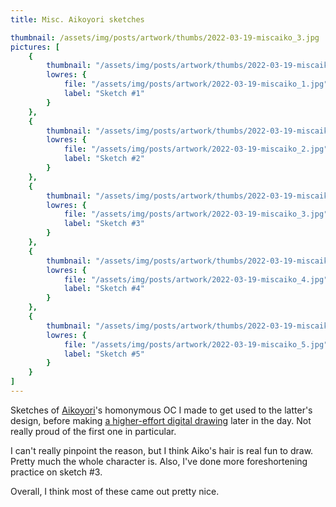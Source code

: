 ```yaml
---
title: Misc. Aikoyori sketches

thumbnail: /assets/img/posts/artwork/thumbs/2022-03-19-miscaiko_3.jpg
pictures: [
	{
		thumbnail: "/assets/img/posts/artwork/thumbs/2022-03-19-miscaiko_1.jpg",
		lowres: {
			file: "/assets/img/posts/artwork/2022-03-19-miscaiko_1.jpg",
			label: "Sketch #1"
		}
	},
	{
		thumbnail: "/assets/img/posts/artwork/thumbs/2022-03-19-miscaiko_2.jpg",
		lowres: {
			file: "/assets/img/posts/artwork/2022-03-19-miscaiko_2.jpg",
			label: "Sketch #2"
		}
	},
	{
		thumbnail: "/assets/img/posts/artwork/thumbs/2022-03-19-miscaiko_3.jpg",
		lowres: {
			file: "/assets/img/posts/artwork/2022-03-19-miscaiko_3.jpg",
			label: "Sketch #3"
		}
	},
	{
		thumbnail: "/assets/img/posts/artwork/thumbs/2022-03-19-miscaiko_4.jpg",
		lowres: {
			file: "/assets/img/posts/artwork/2022-03-19-miscaiko_4.jpg",
			label: "Sketch #4"
		}
	},
	{
		thumbnail: "/assets/img/posts/artwork/thumbs/2022-03-19-miscaiko_5.jpg",
		lowres: {
			file: "/assets/img/posts/artwork/2022-03-19-miscaiko_5.jpg",
			label: "Sketch #5"
		}
	}
]
---
```

Sketches of [Aikoyori](https://twitter.com/Aikoyori)'s homonymous OC I made to get used to the latter's design, before making [a higher-effort digital drawing](/artwork/2022-03-20-aikoyori) later in the day.
Not really proud of the first one in particular.

I can't really pinpoint the reason, but I think Aiko's hair is real fun to draw. Pretty much the whole character is.
Also, I've done more foreshortening practice on sketch #3.

Overall, I think most of these came out pretty nice.

